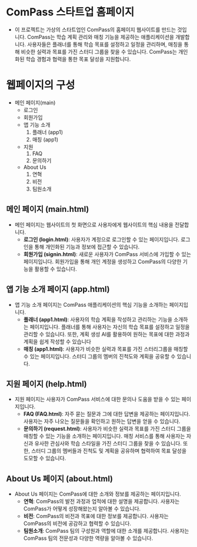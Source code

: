 # ComPass 스타트업 홈페이지
- 이 프로젝트는 가상의 스타트업인 ComPass의 홈페이지 웹사이트를 만드는 것입니다. ComPass는 학습 계획 관리와 매칭 기능을 제공하는 애플리케이션을 개발합니다. 사용자들은 플래너를 통해 학습 목표를 설정하고 일정을 관리하며, 매칭을 통해 비슷한 실력과 목표를 가진 스터디 그룹을 찾을 수 있습니다. ComPass는 개인화된 학습 경험과 협력을 통한 목표 달성을 지원합니다.


# 웹페이지의 구성
- 메인 페이지(main)
  - 로그인
  - 회원가입
  - 앱 기능 소개
    1. 플래너 (app1)
    2. 매칭 (app1)
  - 지원
    1. FAQ
    2. 문의하기
  - About Us
    1. 연혁
    2. 비전
    3. 팀원소개


## 메인 페이지 (main.html)
- 메인 페이지는 웹사이트의 첫 화면으로 사용자에게 웹사이트의 핵심 내용을 전달합니다.
  - **로그인 (login.html)**: 사용자가 계정으로 로그인할 수 있는 페이지입니다. 로그인을 통해 개인화된 기능과 정보에 접근할 수 있습니다.
  - **회원가입 (signin.html)**: 새로운 사용자가 ComPass 서비스에 가입할 수 있는 페이지입니다. 회원가입을 통해 개인 계정을 생성하고 ComPass의 다양한 기능을 활용할 수 있습니다.

## 앱 기능 소개 페이지 (app.html)
- 앱 기능 소개 페이지는 ComPass 애플리케이션의 핵심 기능을 소개하는 페이지입니다.
  - **플래너 (app1.html)**: 사용자의 학습 계획을 작성하고 관리하는 기능을 소개하는 페이지입니다. 플래너를 통해 사용자는 자신의 학습 목표를 설정하고 일정을 관리할 수 있습니다. 또한, 계획 생성 AI를 활용하여 원하는 목표에 대한 과정과 계획을 쉽게 작성할 수 있습니다
  - **매칭 (app1.html)**: 사용자가 비슷한 실력과 목표를 가진 스터리그룹을 매칭할수 있는 페이지입니다. 스터디 그룹의 멤버의 진척도와 계획을 공유할 수 있습니다.

## 지원 페이지 (help.html)
- 지원 페이지는 사용자가 ComPass 서비스에 대한 문의나 도움을 받을 수 있는 페이지입니다.
  - **FAQ (FAQ.html)**: 자주 묻는 질문과 그에 대한 답변을 제공하는 페이지입니다. 사용자는 자주 나오는 질문들을 확인하고 원하는 답변을 얻을 수 있습니다.
  - **문의하기 (request.html)**: 사용자가 비슷한 실력과 목표를 가진 스터디 그룹을 매칭할 수 있는 기능을 소개하는 페이지입니다. 매칭 서비스를 통해 사용자는 자신과 유사한 관심사와 학습 스타일을 가진 스터디 그룹을 찾을 수 있습니다. 또한, 스터디 그룹의 멤버들과 진척도 및 계획을 공유하며 협력하여 목표 달성을 도모할 수 있습니다.


## About Us 페이지 (about.html)
- About Us 페이지는 ComPass에 대한 소개와 정보를 제공하는 페이지입니다.
  - **연혁**: ComPass의 발전 과정과 업적에 대한 설명을 제공합니다. 사용자는 ComPass가 어떻게 성장해왔는지 알아볼 수 있습니다.
  - **비전**: ComPass의 비전과 목표에 대한 정보를 제공합니다. 사용자는 ComPass의 비전에 공감하고 협력할 수 있습니다.
  - **팀원소개**: ComPass 팀의 구성원과 역할에 대한 소개를 제공합니다. 사용자는 ComPass 팀의 전문성과 다양한 역량을 알아볼 수 있습니다.


